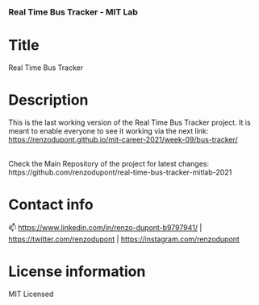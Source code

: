 ### Real Time Bus Tracker - MIT Lab

# Title

Real Time Bus Tracker

# Description

This is the last working version of the Real Time Bus Tracker project. It is meant to enable everyone to see it working via the next link: https://renzodupont.github.io/mit-career-2021/week-09/bus-tracker/

<br/>
Check the Main Repository of the project for latest changes: https://github.com/renzodupont/real-time-bus-tracker-mitlab-2021

# Contact info

📫 https://www.linkedin.com/in/renzo-dupont-b9797941/ | https://twitter.com/renzodupont | https://instagram.com/renzodupont

# License information

MIT Licensed
